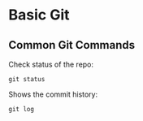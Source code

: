 # Basic Git

## Common Git Commands

Check status of the repo:
```
git status
```

Shows the commit history:
```
git log
```
    

